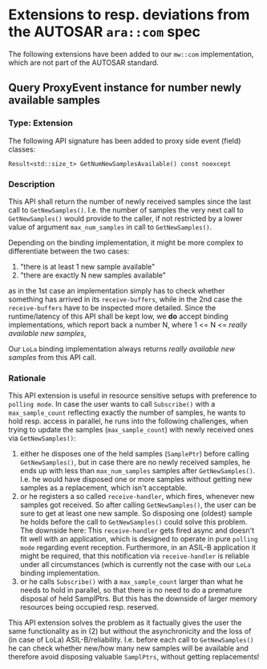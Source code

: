 <!--- 
*******************************************************************************>
Copyright (c) 2024 Contributors to the Eclipse Foundation
See the NOTICE file(s) distributed with this work for additional
information regarding copyright ownership.
This program and the accompanying materials are made available under the
terms of the Apache License Version 2.0 which is available at
https://www.apache.org/licenses/LICENSE-2.0
SPDX-License-Identifier: Apache-2.0 #
*******************************************************************************
 ---> 



# Extensions to resp. deviations from the AUTOSAR `ara::com` spec

The following extensions have been added to our `mw::com` implementation, which are not part of the AUTOSAR standard.

## Query ProxyEvent instance for number newly available samples

### Type: Extension

The following API signature has been added to proxy side event (field) classes:

`Result<std::size_t> GetNumNewSamplesAvailable() const noexcept`

### Description

This API shall return the number of newly received samples since the last call to `GetNewSamples()`. I.e. the number of
samples the very next call to `GetNewSamples()` would provide to the caller, if not restricted by a lower value of
argument `max_num_samples` in call to `GetNewSamples()`.

Depending on the binding implementation, it might be more complex to differentiate between the two cases:

1. "there is at least 1 new sample available"
2. "there are exactly N new samples available"

as in the 1st case an implementation simply has to check whether something has arrived in its `receive-buffers`, while
in the 2nd case the `receive-buffers` have to be inspected more detailed. Since the runtime/latency of this API shall be
kept low, we **do** accept binding implementations, which report back a number N, where 1 <= N <= _really available new
samples_,

Our `LoLa` binding implementation always returns _really available new samples_ from this API call.

### Rationale

This API extension is useful in resource sensitive setups with preference to `polling mode`. In case the user wants to
call `Subscribe()` with a `max_sample_count` reflecting exactly the number of samples, he wants to hold resp. access in
parallel, he runs into the following challenges, when trying to update the samples (`max_sample_count`)
with newly received ones via `GetNewSamples()`:

1. either he disposes one of the held samples (`SamplePtr`) before calling `GetNewSamples()`, but in case there are no
   newly received samples, he ends up with less than `max_num_samples` samples after `GetNewSamples()`. I.e. he would
   have disposed one or more samples without getting new samples as a replacement, which isn't acceptable.
2. or he registers a so called `receive-handler`, which fires, whenever new samples got received. So after
   calling `GetNewSamples()`, the user can be sure to get at least one new sample. So disposing one (oldest) sample he
   holds before the call to `GetNewSamples()` could solve this problem. The downside here: This `receive-handler` gets
   fired async and doesn't fit well with an application, which is designed to operate in pure `polling mode` regarding
   event reception. Furthermore, in an ASIL-B application it might be required, that this notification
   via `receive-handler` is reliable under all circumstances (which is currently not the case with our `LoLa` binding
   implementation.
3. or he calls `Subscribe()` with a `max_sample_count` larger than what he needs to hold in parallel, so that there is
   no need to do a premature disposal of held SamplPtrs. But this has the downside of larger memory resources being
   occupied resp. reserved.

This API extension solves the problem as it factually gives the user the same functionality as in (2) but without the
asynchronicity and the loss of (in case of LoLa) ASIL-B/reliability. I.e. before each call to `GetNewSamples()` he can
check whether new/how many new samples will be available and therefore avoid disposing valuable `SamplPtrs`, without
getting replacements! 
